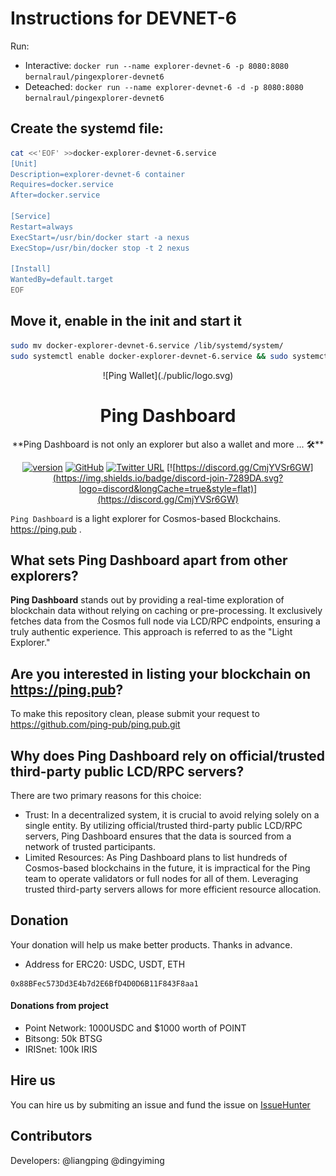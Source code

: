 # Instructions for DEVNET-6

Run: 
- Interactive: <code>docker run --name explorer-devnet-6 -p 8080:8080 bernalraul/pingexplorer-devnet6</code>
- Deteached: <code>docker run --name explorer-devnet-6 -d -p 8080:8080 bernalraul/pingexplorer-devnet6</code>


## Create the systemd file:
```bash
cat <<'EOF' >>docker-explorer-devnet-6.service
[Unit]
Description=explorer-devnet-6 container  
Requires=docker.service  
After=docker.service

[Service]
Restart=always  
ExecStart=/usr/bin/docker start -a nexus  
ExecStop=/usr/bin/docker stop -t 2 nexus

[Install]
WantedBy=default.target
EOF
```

## Move it, enable in the init and start it
```bash
sudo mv docker-explorer-devnet-6.service /lib/systemd/system/
sudo systemctl enable docker-explorer-devnet-6.service && sudo systemctl start docker-explorer-devnet-6.service && sudo journalctl -fu docker-explorer-devnet-6 -o cat
```

<div align="center">
![Ping Wallet](./public/logo.svg)

<h1>Ping Dashboard</h1>
**Ping Dashboard is not only an explorer but also a wallet and more ... 🛠**

[![version](https://img.shields.io/github/tag/ping-pub/explorer.svg)](https://github.com/ping-pub/explorer/releases/latest)
[![GitHub](https://img.shields.io/github/license/ping-pub/explorer.svg)](https://github.com/ping-pub/explorer/blob/master/LICENSE)
[![Twitter URL](https://img.shields.io/twitter/url/https/twitter.com/bukotsunikki.svg?style=social&label=Follow%20%40ping_pub)](https://twitter.com/ping_pub)
[![https://discord.gg/CmjYVSr6GW](https://img.shields.io/badge/discord-join-7289DA.svg?logo=discord&longCache=true&style=flat)](https://discord.gg/CmjYVSr6GW)


</div>

`Ping Dashboard` is a light explorer for Cosmos-based Blockchains.  https://ping.pub .

## What sets Ping Dashboard apart from other explorers?
**Ping Dashboard** stands out by providing a real-time exploration of blockchain data without relying on caching or pre-processing. It exclusively fetches data from the Cosmos full node via LCD/RPC endpoints, ensuring a truly authentic experience. This approach is referred to as the "Light Explorer."

## Are you interested in listing your blockchain on https://ping.pub?

To make this repository clean, please submit your request to https://github.com/ping-pub/ping.pub.git


## Why does Ping Dashboard rely on official/trusted third-party public LCD/RPC servers?
There are two primary reasons for this choice:

 - Trust: In a decentralized system, it is crucial to avoid relying solely on a single entity. By utilizing official/trusted third-party public LCD/RPC servers, Ping Dashboard ensures that the data is sourced from a network of trusted participants.
 - Limited Resources: As Ping Dashboard plans to list hundreds of Cosmos-based blockchains in the future, it is impractical for the Ping team to operate validators or full nodes for all of them. Leveraging trusted third-party servers allows for more efficient resource allocation.

## Donation

Your donation will help us make better products. Thanks in advance.

 - Address for ERC20: USDC, USDT, ETH
```
0x88BFec573Dd3E4b7d2E6BfD4D0D6B11F843F8aa1
```

#### Donations from project

- Point Network: 1000USDC and $1000 worth of POINT
- Bitsong: 50k BTSG
- IRISnet: 100k IRIS

## Hire us

You can hire us by submiting an issue and fund the issue on [IssueHunter](https://issuehunt.io/r/ping-pub/explorer)


## Contributors

Developers: @liangping @dingyiming

